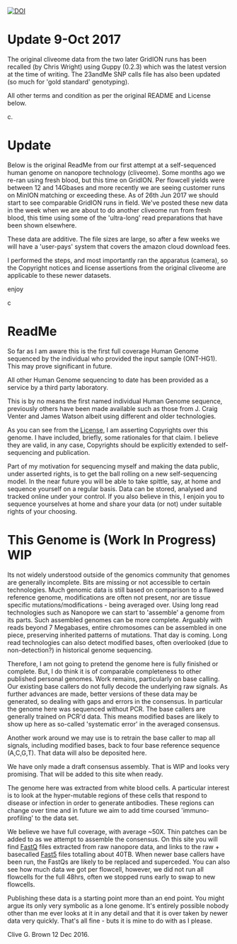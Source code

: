 [![DOI](https://zenodo.org/badge/DOI/10.5281/zenodo.1318628.svg)](https://doi.org/10.5281/zenodo.1318628)


Update 9-Oct 2017
==================

The original cliveome data from the two later GridION runs has been recalled (by Chris Wright) using Guppy (0.2.3) which was the latest version at the time of writing. The 23andMe SNP calls file has also been updated (so much for 'gold standard' genotyping).

All other terms and condition as per the original README and License below. 

c.



Update
=======


Below is the original ReadMe from our first attempt at a self-sequenced human genome on nanopore technology (cliveome). Some months ago we re-ran using fresh blood, but this time on GridION. Per flowcell yields were between 12 and 14Gbases and more recently we are seeing customer runs on MinION matching or exceeding these. As of 26th Jun 2017 we should start to see comparable GridION runs in field. We've posted these new data in the week when we are about to do another cliveome run from fresh blood, this time using some of the 'ultra-long' read preparations that have been shown elsewhere.

These data are additive. The file sizes are large, so after a few weeks we will have a 'user-pays' system that covers the amazon cloud download fees.

I performed the steps, and most importantly ran the apparatus (camera), so the Copyright notices and license assertions from the original cliveome are applicable to these newer datasets.

enjoy

c






ReadMe
======

So far as I am aware this is the first full coverage Human Genome sequenced by the individual who provided the input sample (ONT-HG1). This may prove significant in future. 

All other Human Genome sequencing to date has been provided as a service by a third party laboratory.

This is by no means the first named individual Human Genome sequence, previously others have been made available such as those from J. Craig Venter and James Watson albeit using different and older technologies.

As you can see from the [License](LICENSE.md), I am asserting Copyrights over this genome. I have included, briefly, some rationales for that claim. I believe they are valid, in any case, Copyrights should be explicitly extended to self-sequencing and publication.
	

Part of my motivation for sequencing myself and making the data public, under asserted rights, is to get the ball rolling on a new self-sequencing model. In the near future you will be able to take spittle, say, at home and sequence yourself on a regular basis. Data can be stored, analysed and tracked online under your control. If you also believe in this, I enjoin you to sequence yourselves at home and share your data (or not) under suitable rights of your choosing.

This Genome is (Work In Progress) WIP
=====================================

Its not widely understood outside of the genomics community that genomes are generally incomplete. Bits are missing or not accessible to certain technologies. Much genomic data is still based on comparison to a flawed reference genome, modifications are often not present, nor are tissue specific mutations/modifications - being averaged over. Using long read technologies such as Nanopore we can start to 'assemble' a genome from its parts. Such assembled genomes can be more complete. Arguably with reads beyond 7 Megabases, entire chromosomes can be assembled in one piece, preserving inherited patterns of mutations. That day is coming. Long read technologies can also detect modified bases, often overlooked (due to non-detection?) in historical genome sequencing.

Therefore, I am not going to pretend the genome here is fully finished or complete. But, I do think it is of comparable completeness to other published personal genomes. Work remains, particularly on base calling. Our existing base callers do not fully decode the underlying raw signals. As further advances are made, better versions of these data may be generated, so dealing with gaps and errors in the consensus. In particular the genome here was sequenced without PCR. The base callers are generally trained on PCR'd data. This means modified bases are likely to show up here as so-called 'systematic error' in the averaged consensus.

Another work around we may use is to retrain the base caller to map all signals, including modified bases, back to four base reference sequence (A,C,G,T). That data will also be deposited here.

We have only made a draft consensus assembly. That is WIP and looks very promising. That will be added to this site when ready.

The genome here was extracted from white blood cells. A particular interest is to look at the hyper-mutable regions of these cells that respond to disease or infection in order to generate antibodies. These regions can change over time and in future we aim to add time coursed 'immuno-profiling' to the data set.

We believe we have full coverage, with average ~50X. Thin patches can be added to as we attempt to assemble the consensus. On this site you will find [FastQ](CONTENTS.md#fastqs) files extracted from raw nanopore data, and links to the raw + basecalled [Fast5](CONTENTS.md#fast5s) files totalling about 40TB. When newer base callers have been run, the FastQs are likely to be replaced and superceded. You can also see how much data we got per flowcell, however, we did not run all flowcells for the full 48hrs, often we stopped runs early to swap to new flowcells.

Publishing these data is a starting point more than an end point. You might argue its only very symbolic as a lone genome. It's entirely possible nobody other than me ever looks at it in any detail and that it is over taken by newer data very quickly. That's all fine - buts it is mine to do with as I please.

Clive G. Brown
12 Dec 2016.

